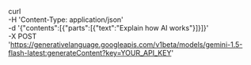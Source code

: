 curl \
-H 'Content-Type: application/json' \
-d '{"contents":[{"parts":[{"text":"Explain how AI works"}]}]}' \
-X POST 'https://generativelanguage.googleapis.com/v1beta/models/gemini-1.5-flash-latest:generateContent?key=YOUR_API_KEY'